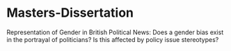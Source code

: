 # Masters-Dissertation
Representation of Gender in British Political News: Does a gender bias exist in the portrayal of politicians? Is this affected by policy issue stereotypes?

